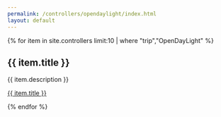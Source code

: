```yaml
---
permalink: /controllers/opendaylight/index.html
layout: default
---
```


{% for item in site.controllers limit:10 | where "trip","OpenDayLight" %}
 <h2>{{ item.title }}</h2>
 <p>{{ item.description }}</p>
 <p><a href="{{ item.url }}">{{ item.title }}</a></p>
{% endfor %}
